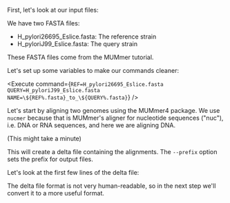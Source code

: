 <script>
import Execute from "$components/Execute.svelte";
import Link from "$components/Link.svelte";
</script>

First, let's look at our input files:

<Execute command="ls" />

We have two FASTA files:

- H_pylori26695_Eslice.fasta: The reference strain
- H_pyloriJ99_Eslice.fasta: The query strain

These FASTA files come from the <Link href="https://mummer4.github.io/tutorial/tutorial.html">MUMmer tutorial</Link>.

Let's set up some variables to make our commands cleaner:

<Execute command={`REF=H_pylori26695_Eslice.fasta
QUERY=H_pyloriJ99_Eslice.fasta
NAME=\${REF%.fasta}_to_\${QUERY%.fasta}`} />

Let's start by aligning two genomes using the MUMmer4 package. We use `nucmer` because that is MUMmer's aligner for nucleotide sequences ("nuc"), i.e. DNA or RNA sequences, and here we are aligning DNA.

<Execute command="nucmer --prefix $NAME $REF $QUERY" />
(This might take a minute)

This will create a delta file containing the alignments. The `--prefix` option sets the prefix for output files.

Let's look at the first few lines of the delta file:

<Execute command="head $NAME.delta" />

The delta file format is not very human-readable, so in the next step we'll convert it to a more useful format.
